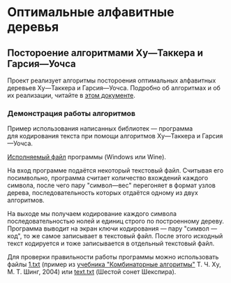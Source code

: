 # Оптимальные алфавитные деревья
## Постороение алгоритмами Ху—Таккера и Гарсия—Уочса
Проект реализует алгоритмы постороения оптимальных алфавитных деревьев Ху—Таккера и Гарсия—Уочса.
Подробно об алгоритмах и об их реализации, читайте в [этом документе](https://github.com/DjGlobal/math_optimal_trees/blob/master/about.pdf).
### Демонстрация работы алгоритмов
Пример использования написанных библиотек — программа для кодирования текста при помощи алгоритмов Ху—Таккера и Гарсия—Уочса.

[Исполняемый файл](https://drive.google.com/drive/folders/0B3i4nTNVsML6SWpZNG9LSmlLQjQ) программы (Windows или Wine).

На вход программе подаётся некоторый текстовый файл. Считывая его посимвольно, программа считает количество вхождений каждого символа, после чего пару "символ—вес" перегоняет в формат узлов дерева, последовательность которых отдаётся одному из двух алгоритмов.

На выходе мы получаем кодирование каждого символа последовательностью нолей и единиц строго по построенному дереву. Программа выводит на экран ключи кодирования — пару "символ — код", то же самое записывает в текстовый файл. После этого исходный текст кодируется и тоже записывается в отдельный текстовый файл.

Для проверки правильности работы программы можно использовать файлы [1.txt](https://github.com/Fhbyf/math_optimal_trees/raw/master/optimal_trees/optimal_trees/1.txt) (пример из [учебника "Комбинаторные алгоритмы"](https://cloud.mail.ru/public/7NJS/6nYQoqXEB) Т. Ч. Ху, М. Т. Шинг, 2004) или [text.txt](https://github.com/Fhbyf/math_optimal_trees/raw/master/optimal_trees/optimal_trees/text.txt) (Шестой сонет Шекспира).
